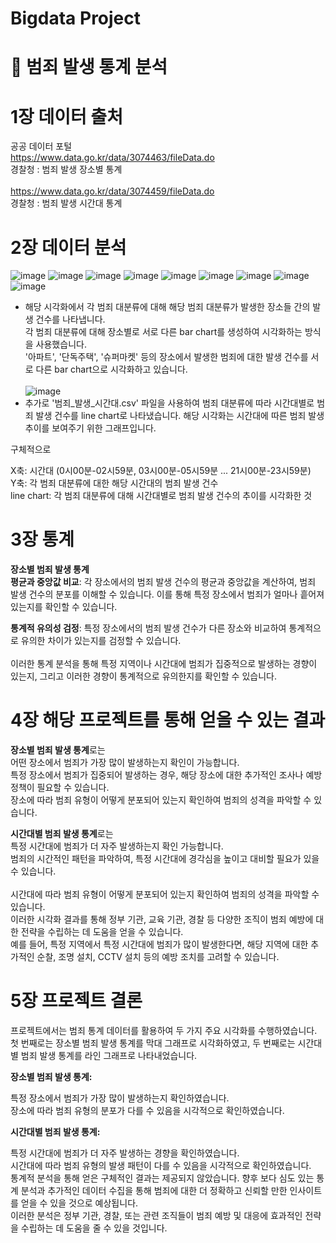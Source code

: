 # Bigdata Project
# :memo: 범죄 발생 통계 분석
# 1장 데이터 출처
공공 데이터 포털 <br>
https://www.data.go.kr/data/3074463/fileData.do<br>
경찰청 : 범죄 발생 장소별 통계 <br><br>
https://www.data.go.kr/data/3074459/fileData.do<br>
경찰청 : 범죄 발생 시간대 통계<br>
# 2장 데이터 분석
![image](https://github.com/fromsehyeon/Big_data_Project/assets/112607443/ad9d8003-8de4-4f61-b51c-448e41dcd579)
![image](https://github.com/fromsehyeon/Big_data_Project/assets/112607443/cc2ad0fa-7cc9-435e-b0ce-1d2c99f0cb95)
![image](https://github.com/fromsehyeon/Big_data_Project/assets/112607443/12ff0c05-747a-4690-8bf0-a4313af1aa73)
![image](https://github.com/fromsehyeon/Big_data_Project/assets/112607443/f14a0cc3-d0aa-42a7-9da9-fbbea9327a87)
![image](https://github.com/fromsehyeon/Big_data_Project/assets/112607443/e06777c6-fbe9-4576-8d39-264fda3138a5)
![image](https://github.com/fromsehyeon/Big_data_Project/assets/112607443/161cd416-9625-45bb-a15f-cf67083547ee)
![image](https://github.com/fromsehyeon/Big_data_Project/assets/112607443/f10f9b29-eb68-4641-8d39-7b395b8b78a5)
![image](https://github.com/fromsehyeon/Big_data_Project/assets/112607443/25a7679f-7dbc-4fbf-b1cf-fa686ca08538)
![image](https://github.com/fromsehyeon/Big_data_Project/assets/112607443/2d3a08b5-5778-4f1e-824a-c6bd24ea6c58)
- 해당 시각화에서 각 범죄 대분류에 대해 해당 범죄 대분류가 발생한 장소들 간의 발생 건수를 나타냅니다.<br>
각 범죄 대분류에 대해 장소별로 서로 다른 bar chart를 생성하여 시각화하는 방식을 사용했습니다.<br>
'아파트', '단독주택', '슈퍼마켓' 등의 장소에서 발생한 범죄에 대한 발생 건수를 서로 다른 bar chart으로 시각화하고 있습니다.<br><br>
![image](https://github.com/fromsehyeon/Big_data_Project/assets/112607443/f03785b0-1839-4dd5-9dfe-19d82470d3f7)
- 추가로 '범죄_발생_시간대.csv' 파일을 사용하여 범죄 대분류에 따라 시간대별로 범죄 발생 건수를 line chart로 나타냈습니다.
  해당 시각화는 시간대에 따른 범죄 발생 추이를 보여주기 위한 그래프입니다.

구체적으로

X축: 시간대 (0시00분-02시59분, 03시00분-05시59분 ... 21시00분-23시59분)<br>
Y축: 각 범죄 대분류에 대한 해당 시간대의 범죄 발생 건수<br>
line chart: 각 범죄 대분류에 대해 시간대별로 범죄 발생 건수의 추이를 시각화한 것

# 3장 통계 #
**장소별 범죄 발생 통계**<br>
**평균과 중앙값 비교**: 각 장소에서의 범죄 발생 건수의 평균과 중앙값을 계산하여, 범죄 발생 건수의 분포를 이해할 수 있습니다. 이를 통해 특정 장소에서 범죄가 얼마나 흩어져 있는지를 확인할 수 있습니다.

**통계적 유의성 검정**: 특정 장소에서의 범죄 발생 건수가 다른 장소와 비교하여 통계적으로 유의한 차이가 있는지를 검정할 수 있습니다. <br><br>
이러한 통계 분석을 통해 특정 지역이나 시간대에 범죄가 집중적으로 발생하는 경향이 있는지, 그리고 이러한 경향이 통계적으로 유의한지를 확인할 수 있습니다. 
# 4장 해당 프로젝트를 통해 얻을 수 있는 결과
**장소별 범죄 발생 통계**로는<br>
어떤 장소에서 범죄가 가장 많이 발생하는지 확인이 가능합니다.<br>
특정 장소에서 범죄가 집중되어 발생하는 경우, 해당 장소에 대한 추가적인 조사나 예방 정책이 필요할 수 있습니다.<br>
장소에 따라 범죄 유형이 어떻게 분포되어 있는지 확인하여 범죄의 성격을 파악할 수 있습니다.<br>


**시간대별 범죄 발생 통계**로는<br>
특정 시간대에 범죄가 더 자주 발생하는지 확인 가능합니다.<br>
범죄의 시간적인 패턴을 파악하여, 특정 시간대에 경각심을 높이고 대비할 필요가 있을 수 있습니다.<br><br>
시간대에 따라 범죄 유형이 어떻게 분포되어 있는지 확인하여 범죄의 성격을 파악할 수 있습니다.<br>
이러한 시각화 결과를 통해 정부 기관, 교육 기관, 경찰 등 다양한 조직이 범죄 예방에 대한 전략을 수립하는 데 도움을 얻을 수 있습니다.<br>
예를 들어, 특정 지역에서 특정 시간대에 범죄가 많이 발생한다면, 해당 지역에 대한 추가적인 순찰, 조명 설치, CCTV 설치 등의 예방 조치를 고려할 수 있습니다.

# 5장 프로젝트 결론 #
프로젝트에서는 범죄 통계 데이터를 활용하여 두 가지 주요 시각화를 수행하였습니다.<br>
첫 번째로는 장소별 범죄 발생 통계를 막대 그래프로 시각화하였고, 두 번째로는 시간대별 범죄 발생 통계를 라인 그래프로 나타내었습니다.

**장소별 범죄 발생 통계:**


특정 장소에서 범죄가 가장 많이 발생하는지 확인하였습니다.<br>
장소에 따라 범죄 유형의 분포가 다를 수 있음을 시각적으로 확인하였습니다.<br>

**시간대별 범죄 발생 통계:**

특정 시간대에 범죄가 더 자주 발생하는 경향을 확인하였습니다.<br>
시간대에 따라 범죄 유형의 발생 패턴이 다를 수 있음을 시각적으로 확인하였습니다.<br>
통계적 분석을 통해 얻은 구체적인 결과는 제공되지 않았습니다. 향후 보다 심도 있는 통계 분석과 추가적인 데이터 수집을 통해 범죄에 대한 더 정확하고 신뢰할 만한 인사이트를 얻을 수 있을 것으로 예상됩니다.<br>
이러한 분석은 정부 기관, 경찰, 또는 관련 조직들이 범죄 예방 및 대응에 효과적인 전략을 수립하는 데 도움을 줄 수 있을 것입니다.
